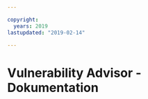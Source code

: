 ```yaml
---

copyright:
  years: 2019
lastupdated: "2019-02-14"

---
```



# Vulnerability Advisor - Dokumentation



